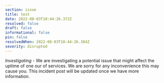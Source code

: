 ```yaml
---
section: issue
title: test
date: 2022-08-03T10:44:26.372Z
resolved: false
draft: false
informational: false
pin: false
resolvedWhen: 2022-08-03T10:44:26.384Z
severity: disrupted
---
```

*Investigating* - We are investigating a potential issue that might affect the uptime of one our of services. We are sorry for any inconvenience this may cause you. This incident post will be updated once we have more information.